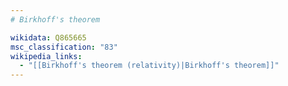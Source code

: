 ```yaml
---
# Birkhoff's theorem

wikidata: Q865665
msc_classification: "83"
wikipedia_links:
  - "[[Birkhoff's theorem (relativity)|Birkhoff's theorem]]"
---
```

